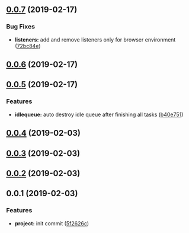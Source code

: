 <a name="0.0.7"></a>
## [0.0.7](https://github.com/mjancarik/idle-tasks/compare/0.0.6...0.0.7) (2019-02-17)


### Bug Fixes

* **listeners:** add and remove listeners only for browser environment ([72bc84e](https://github.com/mjancarik/idle-tasks/commit/72bc84e))



<a name="0.0.6"></a>
## [0.0.6](https://github.com/mjancarik/idle-tasks/compare/0.0.5...0.0.6) (2019-02-17)



<a name="0.0.5"></a>
## [0.0.5](https://github.com/mjancarik/idle-tasks/compare/0.0.4...0.0.5) (2019-02-17)


### Features

* **idlequeue:** auto destroy idle queue after finishing all tasks ([b40e751](https://github.com/mjancarik/idle-tasks/commit/b40e751))



<a name="0.0.4"></a>
## [0.0.4](https://github.com/mjancarik/idle-tasks/compare/0.0.3...0.0.4) (2019-02-03)



<a name="0.0.3"></a>
## [0.0.3](https://github.com/mjancarik/idle-tasks/compare/0.0.2...0.0.3) (2019-02-03)



<a name="0.0.2"></a>
## [0.0.2](https://github.com/mjancarik/idle-tasks/compare/0.0.1...0.0.2) (2019-02-03)



<a name="0.0.1"></a>
## 0.0.1 (2019-02-03)


### Features

* **project:** init commit ([5f2626c](https://github.com/mjancarik/idle-tasks/commit/5f2626c))



